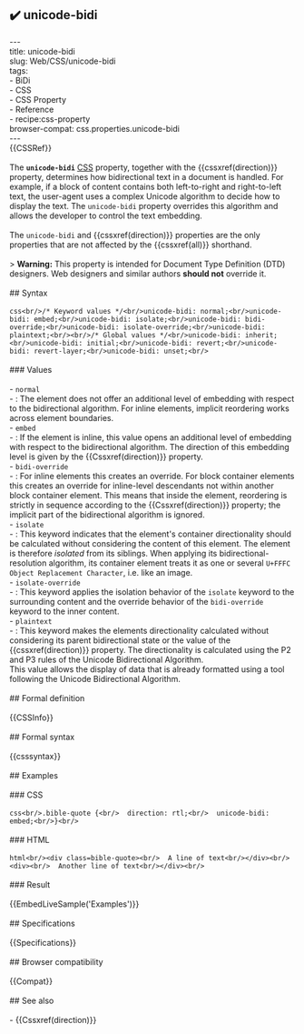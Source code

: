 ## ✔️ unicode-bidi 
 ---<br/>title: unicode-bidi<br/>slug: Web/CSS/unicode-bidi<br/>tags:<br/>  - BiDi<br/>  - CSS<br/>  - CSS Property<br/>  - Reference<br/>  - recipe:css-property<br/>browser-compat: css.properties.unicode-bidi<br/>---<br/>{{CSSRef}}<br/><br/>The **`unicode-bidi`** [CSS](/en-US/docs/Web/CSS) property, together with the {{cssxref(direction)}} property, determines how bidirectional text in a document is handled. For example, if a block of content contains both left-to-right and right-to-left text, the user-agent uses a complex Unicode algorithm to decide how to display the text. The `unicode-bidi` property overrides this algorithm and allows the developer to control the text embedding.<br/><br/>The `unicode-bidi` and {{cssxref(direction)}} properties are the only properties that are not affected by the {{cssxref(all)}} shorthand.<br/><br/>> **Warning:** This property is intended for Document Type Definition (DTD) designers. Web designers and similar authors **should not** override it.<br/><br/>## Syntax<br/><br/>```css<br/>/* Keyword values */<br/>unicode-bidi: normal;<br/>unicode-bidi: embed;<br/>unicode-bidi: isolate;<br/>unicode-bidi: bidi-override;<br/>unicode-bidi: isolate-override;<br/>unicode-bidi: plaintext;<br/><br/>/* Global values */<br/>unicode-bidi: inherit;<br/>unicode-bidi: initial;<br/>unicode-bidi: revert;<br/>unicode-bidi: revert-layer;<br/>unicode-bidi: unset;<br/>```<br/><br/>### Values<br/><br/>- `normal`<br/>  - : The element does not offer an additional level of embedding with respect to the bidirectional algorithm. For inline elements, implicit reordering works across element boundaries.<br/>- `embed`<br/>  - : If the element is inline, this value opens an additional level of embedding with respect to the bidirectional algorithm. The direction of this embedding level is given by the {{Cssxref(direction)}} property.<br/>- `bidi-override`<br/>  - : For inline elements this creates an override. For block container elements this creates an override for inline-level descendants not within another block container element. This means that inside the element, reordering is strictly in sequence according to the {{Cssxref(direction)}} property; the implicit part of the bidirectional algorithm is ignored.<br/>- `isolate`<br/>  - : This keyword indicates that the element's container directionality should be calculated without considering the content of this element. The element is therefore _isolated_ from its siblings. When applying its bidirectional-resolution algorithm, its container element treats it as one or several `U+FFFC Object Replacement Character`, i.e. like an image.<br/>- `isolate-override`<br/>  - : This keyword applies the isolation behavior of the `isolate` keyword to the surrounding content and the override behavior of the `bidi-override` keyword to the inner content.<br/>- `plaintext`<br/>  - : This keyword makes the elements directionality calculated without considering its parent bidirectional state or the value of the {{cssxref(direction)}} property. The directionality is calculated using the P2 and P3 rules of the Unicode Bidirectional Algorithm.<br/>    This value allows the display of data that is already formatted using a tool following the Unicode Bidirectional Algorithm.<br/><br/>## Formal definition<br/><br/>{{CSSInfo}}<br/><br/>## Formal syntax<br/><br/>{{csssyntax}}<br/><br/>## Examples<br/><br/>### CSS<br/><br/>```css<br/>.bible-quote {<br/>  direction: rtl;<br/>  unicode-bidi: embed;<br/>}<br/>```<br/><br/>### HTML<br/><br/>```html<br/><div class=bible-quote><br/>  A line of text<br/></div><br/><div><br/>  Another line of text<br/></div><br/>```<br/><br/>### Result<br/><br/>{{EmbedLiveSample('Examples')}}<br/><br/>## Specifications<br/><br/>{{Specifications}}<br/><br/>## Browser compatibility<br/><br/>{{Compat}}<br/><br/>## See also<br/><br/>- {{Cssxref(direction)}}<br/>